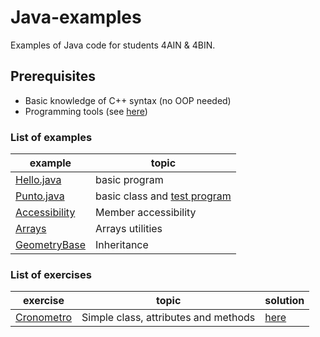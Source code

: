 # Java-examples
Examples of Java code for students 4AIN & 4BIN.
## Prerequisites
* Basic knowledge of C++ syntax (no OOP needed)
* Programming tools (see [here](tools.md))
### List of examples
| example                                 | topic                                                   |
| --------------------------------------- | ------------------------------------------------------- |
| [Hello.java](examples/Hello.java)       | basic program                                           |
| [Punto.java](examples/Punto.java)       | basic class and [test program](examples/TestPunto.java) |
| [Accessibility](examples/Accessibility) | Member accessibility                                    |
| [Arrays](examples/Arrays)               | Arrays utilities                                        |
| [GeometryBase](examples/GeometryBase)   | Inheritance                                             |
### List of exercises
| exercise                                         | topic                                | solution                     |
| ------------------------------------------------ | ------------------------------------ | ---------------------------- |
| [Cronometro](exercises/Cronometro/Cronometro.md) | Simple class, attributes and methods | [here](solutions/Cronometro) |
